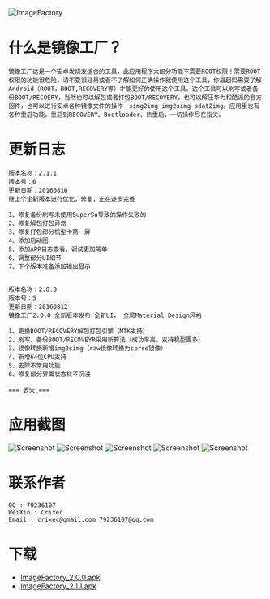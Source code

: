 ![ImageFactory](https://git.oschina.net/crixec/ImageFactoryRes/raw/master/ic_launcher-web.png?dir=0&filepath=ic_launcher-web.png&)
# 什么是镜像工厂？
```
镜像工厂这是一个安卓发烧友适合的工具，此应用程序大部分功能不需要ROOT权限！需要ROOT权限的功能很危险，请不要很轻易或者不了解如何正确操作就使用这个工具，你最起码需要了解Android（ROOT，BOOT,RECOVERY等）才能更好的使用这个工具。这个工具可以刷写或者备份BOOT/RECOERY，当然也可以解包或者打包BOOT/RECOVERY，也可以解压华为和酷派的官方固件，也可以进行安卓各种镜像文件的操作：simg2img img2simg sdat2img。应用里也有各种重启功能，重启到RECOVERY、Bootloader、热重启，一切操作尽在指尖。
```
# 更新日志
```
版本名称：2.1.1
版本号：6
更新日期：20160816
继上个全新版本进行优化，修复，正在逐步完善

1、修复备份刷写未使用SuperSu导致的操作失败的
2、修复解包打包异常
3、修复打包部分机型卡第一屏
4、添加启动图
5、添加APP日志查看，调试更加简单
6、调整部分UI细节
7、下个版本准备添加输出显示


版本名称：2.0.0
版本号：5
更新日期：20160812
镜像工厂2.0.0 全新版本发布 全新UI， 全局Material Design风格

1、更换BOOT/RECOVERY解包打包引擎（MTK支持）
2、刷写、备份BOOT/RECOVEYR采用新算法（成功率高，支持机型更多）
3、镜像转换新增img2simg（raw镜像转换为sprse镜像）
4、新增64位CPU支持
5、去除不常用功能
6、修复部分界面状态栏不沉浸

=== 丢失 ===

```
# 应用截图
![Screenshot](https://git.oschina.net/crixec/ImageFactoryRes/raw/master/Screenshots/main_page.png)
![Screenshot](https://git.oschina.net/crixec/ImageFactoryRes/raw/master/Screenshots/drawer.png)
![Screenshot](https://git.oschina.net/crixec/ImageFactoryRes/raw/master/Screenshots/convert_image.png)
![Screenshot](https://git.oschina.net/crixec/ImageFactoryRes/raw/master/Screenshots/extract_firmware.png)
![Screenshot](https://git.oschina.net/crixec/ImageFactoryRes/raw/master/Screenshots/about.png)

# 联系作者
```
QQ : 79236107
WeiXin : Crixec
Email : crixec@gmail.com 79236107@qq.com
```

# 下载
* [ImageFactory_2.0.0.apk](https://git.oschina.net/crixec/ImageFactoryRes/raw/master/ImageFactory_2.0.0.apk)
* [ImageFactory_2.1.1.apk](https://git.oschina.net/crixec/ImageFactoryRes/raw/master/ImageFactory_2.1.1.apk)
